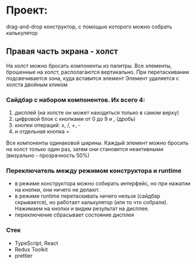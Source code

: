 # Проект: 

drag-and-drop конструктор, с помощью которого можно собрать калькулятор

## Правая часть экрана - холст

На холст можно бросать компоненты из палитры. Все элементы, брошенные на холст, располагаются вертикально.
При перетаскивании подсвечивается зона, куда вставится элемент 
Элемент удаляется с холста двойным кликом

### Сайдбар с набором компонентов. Их всего 4:

1) дисплей (на холсте он может находиться только в самом верху)
2) цифровой блок с кнопками от 0 до 9 и , (дробь)
3) кнопки операций: x, /, +, -
4) и отдельная кнопка =

Все компоненты одинаковой ширины.
Каждый элемент можно бросить на холст только один раз, затем они становятся неактивными (визуально - прозрачность 50%)

### Переключатель между режимом конструктора и runtime

- в режиме конструктора можно собирать интерфейс, но при нажатии на кнопки, они ничего не делают.
- в режиме runtime перетаскивать ничего нельзя (сайдбар скрывается), но работает калькулятор (или то что собрали). Нажимаем на кнопки и видим результат на дисплее.
- переключение сбрасывает состояние дисплея

### Стек

- TypeScript, React
- Redux Toolkit
- prettier
